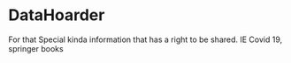 # DataHoarder

For that Special kinda information that has a right to be shared. IE Covid 19, springer books
